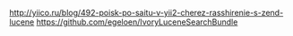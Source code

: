 http://yiico.ru/blog/492-poisk-po-saitu-v-yii2-cherez-rasshirenie-s-zend-lucene
https://github.com/egeloen/IvoryLuceneSearchBundle
